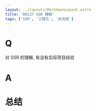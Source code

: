 ```yaml
---
layout: ../layouts/MarkdownLayout.astro
title: '00137 SSR 理解'
tags: ['SSR', '工程化', '未完成']
---
```


# Q

对 SSR 的理解, 有没有实际项目经验

# A



# 总结



<script>
  function func() {

  }
  
</script>
